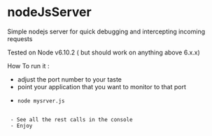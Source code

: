 # nodeJsServer
Simple nodejs server for quick debugging and intercepting incoming requests

Tested on Node v6.10.2  ( but should work on anything above 6.x.x)

How To run it :

  - adjust the port number to your taste 
  - point your application that you want to monitor to that port 
  - ```sh 
    node mysrver.js
 ```
 
  - See all the rest calls in the console 
  - Enjoy 

